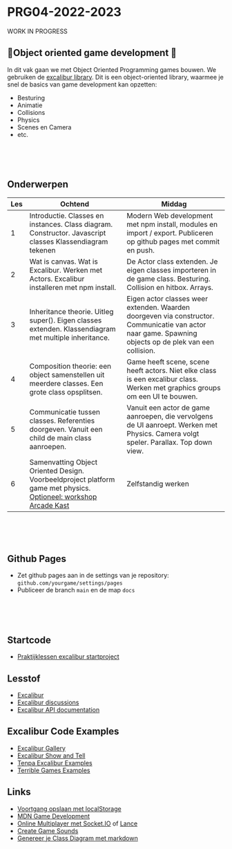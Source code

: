 # PRG04-2022-2023

WORK IN PROGRESS

## 👾Object oriented game development 👾

In dit vak gaan we met Object Oriented Programming games bouwen. We gebruiken de [excalibur library](https://excaliburjs.com). Dit is een object-oriented library, waarmee je snel de basics van game development kan opzetten:

- Besturing
- Animatie
- Collisions
- Physics
- Scenes en Camera
- etc.

<br>
<br>
<br>

## Onderwerpen

| Les | Ochtend | Middag | 
|------|---------|----------|
| 1 | Introductie. Classes en instances. Class diagram. Constructor. Javascript classes Klassendiagram tekenen | Modern Web development met npm install, modules en import / export. Publiceren op github pages met commit en push.
| 2 | Wat is canvas. Wat is Excalibur. Werken met Actors. Excalibur installeren met npm install. | De Actor class extenden. Je eigen classes importeren in de game class. Besturing. Collision en hitbox. Arrays. |
| 3 | Inheritance theorie. Uitleg super(). Eigen classes extenden. Klassendiagram met multiple inheritance. | Eigen actor classes weer extenden. Waarden doorgeven via constructor. Communicatie van actor naar game. Spawning objects op de plek van een collision. |
| 4 | Composition theorie: een object samenstellen uit meerdere classes. Een grote class opsplitsen. | Game heeft scene, scene heeft actors. Niet elke class is een excalibur class. Werken met graphics groups om een UI te bouwen. |
| 5 | Communicatie tussen classes. Referenties doorgeven. Vanuit een child de main class aanroepen. | Vanuit een actor de game aanroepen, die vervolgens de UI aanroept. Werken met Physics. Camera volgt speler. Parallax. Top down view.
| 6 | Samenvatting Object Oriented Design. Voorbeeldproject platform game met physics. [Optioneel: workshop Arcade Kast](https://github.com/HR-CMGT/arcade-game) | Zelfstandig werken



<br>
<br>
<br>

## Github Pages

- Zet github pages aan in de settings van je repository: `github.com/yourgame/settings/pages`
- Publiceer de branch `main` en de map `docs`

<br>
<br>
<br>

## Startcode

- [Praktijklessen excalibur startproject](https://github.com/HR-CMGT/excalibur-startproject)

## Lesstof

- [Excalibur](https://excaliburjs.com)
- [Excalibur discussions](https://github.com/excaliburjs/Excalibur/discussions)
- [Excalibur API documentation](https://excaliburjs.com/docs/api/edge/index.html)

## Excalibur Code Examples

- [Excalibur Gallery](https://excaliburjs.com/gallery/)
- [Excalibur Show and Tell](https://github.com/excaliburjs/Excalibur/discussions/categories/show-and-tell)
- [Tenpa Excalibur Examples](https://github.com/tenpaMk2/excalibur-examples)
- [Terrible Games Examples](https://github.com/dcgw)

## Links

- [Voortgang opslaan met localStorage](https://developer.mozilla.org/en-US/docs/Web/API/Window/localStorage)
- [MDN Game Development](https://developer.mozilla.org/en-US/docs/Games)
- [Online Multiplayer met Socket.IO](https://socket.io) of [Lance](https://lance-gg.github.io)
- [Create Game Sounds](https://sfxr.me)
- [Genereer je Class Diagram met markdown](https://mermaid-js.github.io/mermaid-live-editor/edit#pako:eNp9ks1uwyAMgF8F-bStzQtEO037uewwqVcuTvBatPAjA1Kjru--pBSUZto4IPRhPhvDCXqnCFroBwzhWeOe0UgrrZjGGxoSD00jnlLXDbSCrzocSuTOs44kHr8rX9OiyDuXbFl1ymQeG5tMRyxC75gW-EMftfDTtGDJK4x0d79Ayll6d6i03Rd-vk2Yi6gZm5LPE6kCf5k3fnD-D-F81_91za1udT53qBpKA45rMFagKER2Y_XBFgyxQa2mR7yIJMQDGZLQTkuF_CVB2jkuV_KidHQM7ScOgbaAKbrdaHtoIycqQdePcI06_wCsKKak)
